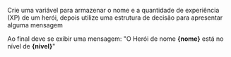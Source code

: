 Crie uma variável para armazenar o nome e a quantidade de experiência (XP) de um herói, depois utilize uma estrutura de decisão para apresentar alguma  mensagem

Ao final deve se exibir uma mensagem:
"O Herói de nome **{nome}** está no nível de **{nivel}**"

